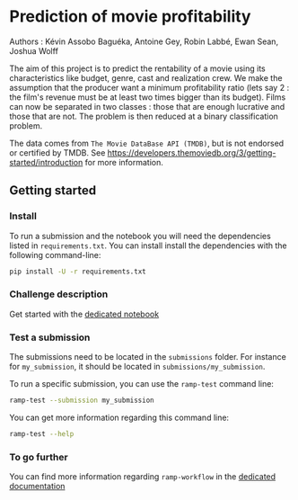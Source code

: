 # Prediction of movie profitability

Authors : Kévin Assobo Baguéka, Antoine Gey, Robin Labbé, Ewan Sean, Joshua Wolff

The aim of this project is to predict the rentability of a movie using its characteristics like budget, genre, cast and realization crew. We make the assumption that the producer want a minimum profitability ratio (lets say 2 : the film's revenue must be at least two times bigger than its budget). Films can now be separated in two classes : those that are enough lucrative and those that are not. The problem is then reduced at a binary classification problem.

The data comes from `The Movie DataBase API (TMDB)`, but is not endorsed or certified by TMDB. See https://developers.themoviedb.org/3/getting-started/introduction for more information.

## Getting started

### Install

To run a submission and the notebook you will need the dependencies listed
in `requirements.txt`. You can install install the dependencies with the
following command-line:

```bash
pip install -U -r requirements.txt
```

### Challenge description

Get started with the [dedicated notebook](movie_profitability_prediction.ipynb)


### Test a submission

The submissions need to be located in the `submissions` folder. For instance
for `my_submission`, it should be located in `submissions/my_submission`.

To run a specific submission, you can use the `ramp-test` command line:

```bash
ramp-test --submission my_submission
```

You can get more information regarding this command line:

```bash
ramp-test --help
```

### To go further

You can find more information regarding `ramp-workflow` in the
[dedicated documentation](https://paris-saclay-cds.github.io/ramp-docs/ramp-workflow/stable/using_kits.html)
